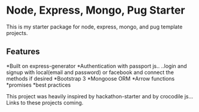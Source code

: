 # Node, Express, Mongo, Pug Starter

This is my starter package for node, express, mongo, and pug template projects.

## Features
*Built on express-generator
*Authentication with passport js..
 ..login and signup with local(email and password) or facebook and connect the methods if desired
*Bootstrap 3
*Mongoose ORM
*Arrow functions
*promises
*best practices

This project was heavily inspired by hackathon-starter and by crocodile js...
Links to these projects coming.
